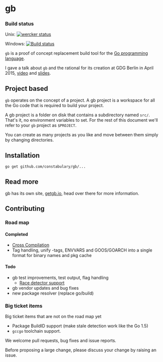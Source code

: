 # gb

### Build status
Unix:
[![wercker status](https://app.wercker.com/status/494a8ac6b836f39cc7e67036d957a43e/m/master "wercker status")](https://app.wercker.com/project/bykey/494a8ac6b836f39cc7e67036d957a43e)

Windows:
[![Build status](https://ci.appveyor.com/api/projects/status/rjttg1agmp2sra3h/branch/master?svg=true)](https://ci.appveyor.com/project/davecheney/gb/branch/master)

`gb` is a proof of concept replacement build tool for the [Go programming language](https://golang.org).

I gave a talk about `gb` and the rational for its creation at GDG Berlin in April 2015, [video](https://www.youtube.com/watch?v=c3dW80eO88I) and [slides](http://go-talks.appspot.com/github.com/davecheney/presentations/reproducible-builds.slide#1).

## Project based

`gb` operates on the concept of a project. A gb project is a workspace for all the Go code that is required to build your project.

A gb project is a folder on disk that contains a subdirectory named <code>src/</code>. That's it, no environment variables to set. For the rest of this document we'll refer to your <code>gb</code> project as <code>$PROJECT</code>.

You can create as many projects as you like and move between them simply by changing directories.

## Installation

    go get github.com/constabulary/gb/...

## Read more

gb has its own site, [getgb.io](http://getgb.io/), head over there for more information.

## Contributing

### Road map

#### Completed

- [Cross Compilation](https://github.com/constabulary/gb/milestones/cross-compilation)
- Tag handling, unify -tags, ENVVARS and GOOS/GOARCH into a single format for binary names and pkg cache

#### Todo

- gb test improvements, test output, flag handling
  - [Race detector support](https://github.com/constabulary/gb/issues/96)
- gb vendor updates and bug fixes
- new package resolver (replace go/build)

### Big ticket items 

Big ticket items that are not on the road map yet

- Package BuildID support (make stale detection work like the Go 1.5)
- `gccgo` toolchain support.

We welcome pull requests, bug fixes and issue reports.

Before proposing a large change, please discuss your change by raising an issue.

